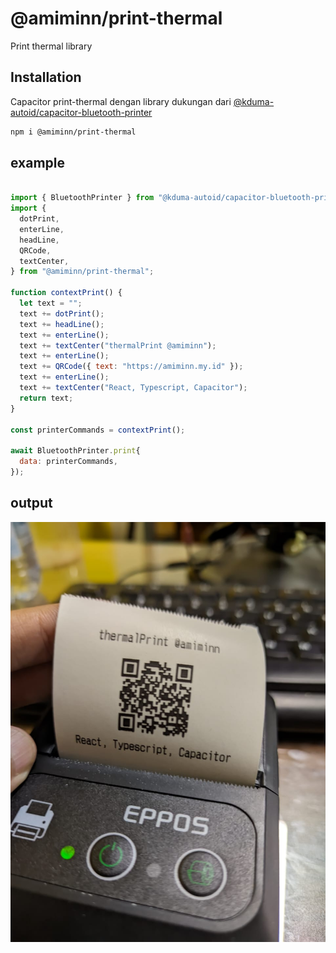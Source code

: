 # @amiminn/print-thermal

Print thermal library

## Installation

Capacitor print-thermal dengan library dukungan dari
[@kduma-autoid/capacitor-bluetooth-printer](https://github.com/kduma-autoid/capacitor-bluetooth-printer)

```bash
npm i @amiminn/print-thermal
```

## example

```jsx

import { BluetoothPrinter } from "@kduma-autoid/capacitor-bluetooth-printer";
import {
  dotPrint,
  enterLine,
  headLine,
  QRCode,
  textCenter,
} from "@amiminn/print-thermal";

function contextPrint() {
  let text = "";
  text += dotPrint();
  text += headLine();
  text += enterLine();
  text += textCenter("thermalPrint @amiminn");
  text += enterLine();
  text += QRCode({ text: "https://amiminn.my.id" });
  text += enterLine();
  text += textCenter("React, Typescript, Capacitor");
  return text;
}

const printerCommands = contextPrint();

await BluetoothPrinter.print{
  data: printerCommands,
});
```

## output

![alt text](https://github.com/amiminn/thermal-print-text-qrcode/blob/main/output_print.jpeg?raw=true)
